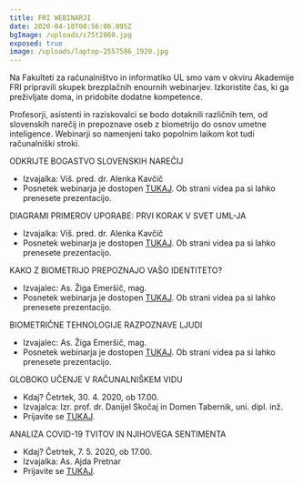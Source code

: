 ```yaml
---
title: FRI WEBINARJI
date: 2020-04-10T08:56:06.095Z
bgImage: /uploads/c75t2860.jpg
exposed: true
image: /uploads/laptop-2557586_1920.jpg
---
```

Na Fakulteti za računalništvo in informatiko UL smo vam v okviru Akademije FRI pripravili skupek brezplačnih enournih webinarjev. Izkoristite čas, ki ga preživljate doma, in pridobite dodatne kompetence.

Profesorji, asistenti in raziskovalci se bodo dotaknili različnih tem, od slovenskih narečij in prepoznave oseb z biometrijo do osnov umetne inteligence. Webinarji so namenjeni tako popolnim laikom kot tudi računalniški stroki. 

ODKRIJTE BOGASTVO SLOVENSKIH NAREČIJ

* Izvajalka: Viš. pred. dr. Alenka Kavčič
* Posnetek webinarja je dostopen [TUKAJ](https://video.arnes.si/portal/asset.zul?id=L16VBbdp9NJMTiQYYasBJ147). Ob strani videa pa si lahko prenesete prezentacijo.

DIAGRAMI PRIMEROV UPORABE: PRVI KORAK V SVET UML-JA

* Izvajalka: Viš. pred. dr. Alenka Kavčič
* Posnetek webinarja je dostopen [TUKAJ](https://video.arnes.si/portal/asset.zul?id=s1QF9VTlnkUI7UjbRfFAYtnB). Ob strani videa pa si lahko prenesete prezentacijo.

KAKO Z BIOMETRIJO PREPOZNAJO VAŠO IDENTITETO?

* Izvajalec: As. Žiga Emeršič, mag.
* Posnetek webinarja je dostopen [TUKAJ](https://bit.ly/34Z6cj0). Ob strani videa pa si lahko prenesete prezentacijo.

BIOMETRIČNE TEHNOLOGIJE RAZPOZNAVE LJUDI

* Izvajalec: As. Žiga Emeršič, mag.
* Posnetek webinarja je dostopen [TUKAJ](https://video.arnes.si/portal/asset.zul?id=b1AgSGRaRm5VRZhoYZfK1IKH). Ob strani videa pa si lahko prenesete prezentacijo.

GLOBOKO UČENJE V RAČUNALNIŠKEM VIDU

* Kdaj? Četrtek, 30. 4. 2020, ob 17.00.
* Izvajalca: Izr. prof. dr. Danijel Skočaj in Domen Tabernik, uni. dipl. inž.
* Prijavite se [TUKAJ](https://www.eventbrite.com/e/102419310916).

ANALIZA COVID-19 TVITOV IN NJIHOVEGA SENTIMENTA

* Kdaj? Četrtek, 7. 5. 2020, ob 17.00.
* Izvajalka: As. Ajda Pretnar
* Prijavite se [TUKAJ](https://www.eventbrite.com/e/fri-webinar-analiza-covid-19-tvitov-in-njihovega-sentimenta-tickets-104021866202).